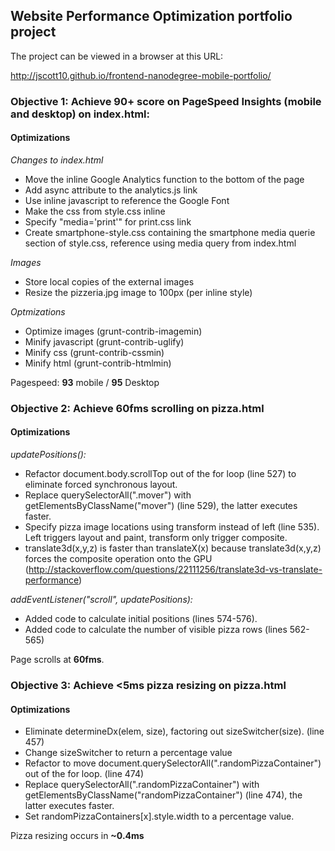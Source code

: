 ## Website Performance Optimization portfolio project

The project can be viewed in a browser at this URL:

http://jscott10.github.io/frontend-nanodegree-mobile-portfolio/

### Objective 1: Achieve 90+ score on PageSpeed Insights (mobile and desktop) on index.html:

#### Optimizations

*Changes to index.html*

* Move the inline Google Analytics function to the bottom of the page
* Add async attribute to the analytics.js link
* Use inline javascript to reference the Google Font
* Make the css from style.css inline
* Specify "media='print'" for print.css link
* Create smartphone-style.css containing the smartphone media querie section of style.css, reference using media query from index.html

*Images*

* Store local copies of the external images
* Resize the pizzeria.jpg image to 100px (per inline style)

*Optmizations*

* Optimize images (grunt-contrib-imagemin)
* Minify javascript (grunt-contrib-uglify)
* Minify css (grunt-contrib-cssmin)
* Minify html (grunt-contrib-htmlmin)

Pagespeed: **93** mobile / **95** Desktop

### Objective 2: Achieve 60fms scrolling on pizza.html

#### Optimizations

*updatePositions():*

* Refactor document.body.scrollTop out of the for loop (line 527) to eliminate forced synchronous layout.
* Replace querySelectorAll(".mover") with getElementsByClassName("mover") (line 529), the latter executes faster.
* Specify pizza image locations using transform instead of left (line 535). Left triggers layout and paint, transform only trigger composite.
* translate3d(x,y,z) is faster than translateX(x) because translate3d(x,y,z) forces the composite operation onto the GPU (http://stackoverflow.com/questions/22111256/translate3d-vs-translate-performance)

*addEventListener("scroll", updatePositions):*

* Added code to calculate initial positions (lines 574-576).
* Added code to calculate the number of visible pizza rows (lines 562-565)

Page scrolls at **60fms**.

### Objective 3: Achieve <5ms pizza resizing on pizza.html

#### Optimizations

* Eliminate determineDx(elem, size), factoring out sizeSwitcher(size). (line 457)
* Change sizeSwitcher to return a percentage value
* Refactor to move document.querySelectorAll(".randomPizzaContainer") out of the for loop. (line 474)
* Replace querySelectorAll(".randomPizzaContainer") with getElementsByClassName("randomPizzaContainer") (line 474), the latter executes faster.
* Set randomPizzaContainers[x].style.width to a percentage value.

Pizza resizing occurs in **~0.4ms**

